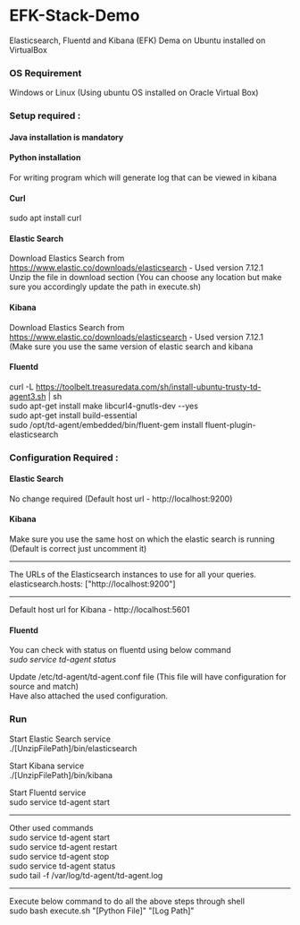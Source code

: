 # EFK-Stack-Demo
Elasticsearch, Fluentd and Kibana (EFK) Dema on Ubuntu installed on VirtualBox


### OS Requirement
Windows or Linux (Using ubuntu OS installed on Oracle Virtual Box)

### Setup required : 
#### Java installation is mandatory 

#### Python installation
For writing program which will generate log that can be viewed in kibana

#### Curl 
sudo apt install curl

#### Elastic Search 
Download Elastics Search from https://www.elastic.co/downloads/elasticsearch - Used version 7.12.1 <br />
Unzip the file in download section (You can choose any location but make sure you accordingly update the path in execute.sh) 

#### Kibana
Download Elastics Search from https://www.elastic.co/downloads/elasticsearch - Used version 7.12.1 <br />
(Make sure you use the same version of elastic search and kibana

#### Fluentd
curl -L https://toolbelt.treasuredata.com/sh/install-ubuntu-trusty-td-agent3.sh | sh <br />
sudo apt-get install make libcurl4-gnutls-dev --yes <br />
sudo apt-get install build-essential <br />
sudo /opt/td-agent/embedded/bin/fluent-gem install fluent-plugin-elasticsearch


### Configuration Required :
#### Elastic Search  
No change required (Default host url - http://localhost:9200)

#### Kibana
Make sure you use the same host on which the elastic search is running (Default is correct just uncomment it)
****
The URLs of the Elasticsearch instances to use for all your queries.
elasticsearch.hosts: ["http://localhost:9200"]
****
Default host url for Kibana - http://localhost:5601

#### Fluentd
You can check with status on fluentd using below command <br />
<i>sudo service td-agent status</i>

Update /etc/td-agent/td-agent.conf file (This file will have configuration for source and match) <br />
Have also attached the used configuration.

### Run 
Start Elastic Search service <br />
./[UnzipFilePath]/bin/elasticsearch

Start Kibana service <br />
./[UnzipFilePath]/bin/kibana

Start Fluentd service <br />
sudo service td-agent start
  
****
Other used commands <br />
  sudo service td-agent start <br />
  sudo service td-agent restart <br />
  sudo service td-agent stop <br />
  sudo service td-agent status <br />
  sudo tail -f /var/log/td-agent/td-agent.log
****  

Execute below command to do all the above steps through shell <br />
sudo bash execute.sh "[Python File]" "[Log Path]"




